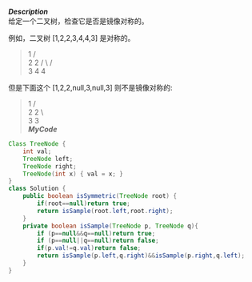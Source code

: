 ***Description***<br>
给定一个二叉树，检查它是否是镜像对称的。

例如，二叉树 [1,2,2,3,4,4,3] 是对称的。

>    1
>   / \
>  2   2
> / \ / \
>3  4 4  

但是下面这个 [1,2,2,null,3,null,3] 则不是镜像对称的:

>    1
>   / \
>  2   2
>   \   \
>   3    3
<br>***MyCode***<br>
```java
Class TreeNode {
    int val;
    TreeNode left;
    TreeNode right;
    TreeNode(int x) { val = x; }
}
class Solution {
    public boolean isSymmetric(TreeNode root) {
        if(root==null)return true;
        return isSample(root.left,root.right);
    }
    private boolean isSample(TreeNode p, TreeNode q){
        if (p==null&&q==null)return true;
        if (p==null||q==null)return false;
        if(p.val!=q.val)return false;
        return isSample(p.left,q.right)&&isSample(p.right,q.left);
    }
}